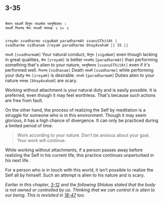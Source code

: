 ## 3-35


```shloka-sa

श्रेयान् स्वधर्मो विगुणः परधर्मात् स्वनुष्ठितात् ।
स्वधर्मे निधनम् श्रेयः परधर्मो भयावहः ॥ ३५ ॥

```
```shloka-sa-hk

zreyAn svadharmo viguNaH paradharmAt svanuSThitAt |
svadharme nidhanam zreyaH paradharmo bhayAvahaH || 35 ||

```
`स्वधर्मः` `[svadharmaH]` Your natural conduct, `विगुणः` `[viguNaH]` even though lacking in great qualities, `श्रेयः` `[zreyaH]` is better `परधर्मात्` `[paradharmAt]` than performing something that's alien to your nature, `स्वनुष्ठितात्` `[svanuSThitAt]` even if it's performed well. `निधनम्` `[nidhanam]` Death `स्वधर्मे` `[svadharme]` while performing your duty `श्रेयः` `[zreyaH]` is desirable. `परधर्मः` `[paradharmaH]` Duties alien to your nature `भयावहः` `[bhayAvahaH]` are scary.

Working without attachment is your natural duty and is easily possible. It is preferred, even though it may feel worthless. That's because such actions are free from fault.

On the other hand, the process of realizing the Self by meditation is a struggle for someone who is in this environment. Though it may seem glorious, it has a high chance of divergence. It can only be practiced during a limited period of time.



<a name='applnote_68'></a>
> Work according to your nature. Don’t be anxious about your goal. Your work will continue.



While working without attachments, if a person passes away before realizing the Self in his current life, this practice continues unperturbed in his next life. 

For a person who is in touch with this world, it isn’t possible to realize the Self all by himself. Such an attempt is alien to his nature and is scary.

_Earlier in this chapter, [3-12](3-12.md) and the following Shlokas stated that the body is not owned or controlled by us. Thinking that we can control it is alien to our being. This is revisited in [18-47](18-47_first_part.md) too._


